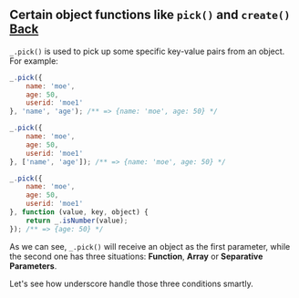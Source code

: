 ## Certain object functions like `pick()` and `create()` [Back](./../underscore.md)

`_.pick()` is used to pick up some specific key-value pairs from an object. For example:

```js
_.pick({
    name: 'moe',
    age: 50,
    userid: 'moe1'
}, 'name', 'age'); /** => {name: 'moe', age: 50} */

_.pick({
    name: 'moe',
    age: 50,
    userid: 'moe1'
}, ['name', 'age']); /** => {name: 'moe', age: 50} */

_.pick({
    name: 'moe',
    age: 50,
    userid: 'moe1'
}, function (value, key, object) {
    return _.isNumber(value);
}); /** => {age: 50} */
```

As we can see, `_.pick()` will receive an object as the first parameter, while the second one has three situations: **Function**, **Array** or **Separative Parameters**.

Let's see how underscore handle those three conditions smartly.